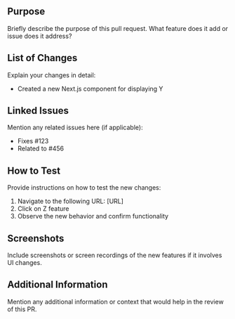 ## Purpose
Briefly describe the purpose of this pull request. What feature does it add or issue does it address?

## List of Changes
Explain your changes in detail:

- Created a new Next.js component for displaying Y

## Linked Issues
Mention any related issues here (if applicable):

- Fixes #123
- Related to #456

## How to Test
Provide instructions on how to test the new changes:

1. Navigate to the following URL: [URL]
2. Click on Z feature
3. Observe the new behavior and confirm functionality

## Screenshots
Include screenshots or screen recordings of the new features if it involves UI changes.

## Additional Information
Mention any additional information or context that would help in the review of this PR.
